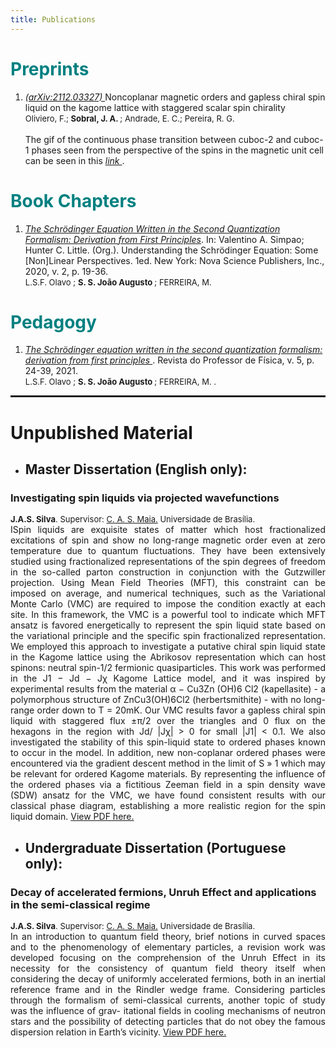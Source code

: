 ```yaml
---
title: Publications
---
```


<!-- <link rel="stylesheet" href="style.scss"> -->

<h1 style="color: #008080;" id=bc>Preprints</h1>

<!-- <hr  noshade> -->

<ol>
<li><a target="_blank" href="https://arxiv.org/abs/2112.03327"><i> (arXiv:2112.03327) </i></a> Noncoplanar magnetic orders and gapless chiral spin liquid on the kagome lattice with staggered scalar spin chirality<br>
<font size=2>Oliviero, F.; <b>Sobral, J. A. </b>; Andrade, E. C.; Pereira, R. G.  </font></li>
<br>
The gif of the continuous phase transition between cuboc-2 and cuboc-1 phases seen from the perspective of the spins in the magnetic unit cell can be seen in this <a target = "_blank" href = "https://github.com/joaosds/joaosds.github.io/blob/master/images/cuboc_pt.gif"> <i> link </i> </a>.
</ol>
  
<h1 style="color: #008080;" id=bc>Book Chapters</h1>

<!-- <hr  noshade> -->

<ol>
<li><a target="_blank" href="https://www.researchgate.net/publication/339663922_UNDERSTANDING_THE_SCHRODINGER_EQUATION_SOME_NONLINEAR_PERSPECTIVES"><i>The Schrödinger Equation Written in the Second Quantization Formalism: Derivation from First Principles</i></a>. In: Valentino A. Simpao; Hunter C. Little. (Org.). Understanding the Schrödinger Equation: Some [Non]Linear Perspectives. 1ed. New York: Nova Science Publishers, Inc., 2020, v. 2, p. 19-36. <br>
<font size=2>L.S.F. Olavo ; <b>S. S. João Augusto </b>; FERREIRA, M. <!--(<a target="_blank" href="https://www.researchgate.net/publication/339640689_Non-monotonous_behavior_of_the_number_variance_Mandel_factor_invariant_uncertainty_product_and_purity_for_the_quantum_damped_harmonic_oscillator">Full text here</a>)--></font></li>
</ol>

<!-- <ol>
<li><a target="_blank" href="https://www.sciencedirect.com/science/article/abs/pii/S0375960120301894"><i>Non-monotonous behavior of the number variance, Mandel factor, invariant uncertainty product and purity for the quantum damped harmonic oscillator</i></a>. Physics Letters A.  Volume 384, Issue 17, 15 June 2020, 126370. <br>
<font size=2><b>J.P. Valeriano</b>, V.V. Dodonov. (<a target="_blank" href="https://www.researchgate.net/publication/339640689_Non-monotonous_behavior_of_the_number_variance_Mandel_factor_invariant_uncertainty_product_and_purity_for_the_quantum_damped_harmonic_oscillator">Full text here</a>)</font></li>
</ol> -->

<!--<hr style="border: 1px solid" noshade> -->

<h1 style="color: #008080;">Pedagogy</h1>

<!-- <hr  noshade> -->

<ol><li><a target="_blank" href="https://periodicos.unb.br/index.php/rpf/article/view/36954"><i>The Schrödinger equation written in the second quantization formalism: derivation from first principles </i></a>. Revista do Professor de Física, v. 5, p. 24-39, 2021. 
<br>
<font size=2>L.S.F. Olavo ; <b>S. S. João Augusto </b>; FERREIRA, M. .</font></li>
</ol> 

<!--<h1>Conference Papers</h1> -->

<!-- <hr  noshade> -->

<!-- <ol><li><a target="_blank" href="https://www.researchgate.net/publication/349899431_Analysis_of_informative_priors'_effects_on_epidemic_curve_fitting"><i>Analysis of informative priors' effects on epidemic curve fitting</i></a>. Encontro Acadêmico de Modelagem Computacional. National Laboratory for Scientific Computing, Petrópolis, RJ, Brazil.
<br>
<font size=2>F.F. Nunes, <b>J.P. Valeriano</b>, <a target="_blank" href="https://sites.google.com/view/pedrocintra/">P.H.P. Cintra</a>, I. Reis, L. Lima, T.L.S. Alves.</font></li>
</ol> -->

<hr style="border: 1px solid" noshade>

<h1>Unpublished Material</h1>

<!-- <hr noshade> -->

* <h2 style="color: #339E66F;" id="tcc"> Master Dissertation (English only):</h2>
<h3>Investigating spin liquids via projected wavefunctions</h3>
<font size=2><b>J.A.S. Silva</b>. Supervisor: <a targe="_blank" href="https://www.fis.unb.br/index.php?option=com_myjspace&view=see&pagename=clovis">C. A. S. Maia.</a> Universidade de Brasília.</font>
<div style="text-align: justify">ISpin liquids are exquisite states of matter which host fractionalized excitations of spin and show no long-range magnetic order even at zero temperature due to quantum fluctuations. They have been extensively studied using fractionalized representations of the spin degrees of freedom in the so-called parton construction in conjunction with the Gutzwiller projection. Using Mean Field Theories (MFT), this constraint can be imposed on average, and numerical techniques, such as the Variational Monte Carlo (VMC) are required to impose the condition exactly at each site. In this framework, the VMC is a powerful tool to indicate which MFT ansatz is favored energetically to represent the spin liquid state based on the variational principle and the specific spin fractionalized representation. We employed this approach to investigate a putative chiral spin liquid state in the Kagome lattice using the Abrikosov representation which can host spinons: neutral spin-1/2 fermionic quasiparticles. This work was performed in the J1 − Jd − Jχ Kagome Lattice model, and it was inspired by experimental results from the material α − Cu3Zn (OH)6 Cl2 (kapellasite) - a polymorphous structure of ZnCu3(OH)6Cl2 (herbertsmithite) - with no long-range order down to T = 20mK. Our VMC results favor a gapless chiral spin liquid with staggered flux ±π/2 over the triangles and 0 flux on the hexagons in the region with Jd/ |Jχ| > 0 for small |J1| < 0.1. We also investigated the stability of this spin-liquid state to ordered phases known to occur in the model. In addition, new non-coplanar ordered phases were encountered via the gradient descent method in the limit of S » 1 which may be relevant for ordered Kagome materials. By representing the influence of the ordered phases via a fictitious Zeeman field in a spin density wave (SDW) ansatz for the VMC, we have found consistent results with our classical phase diagram, establishing a more realistic region for the spin liquid domain. <a target="_blank" href="https://www.teses.usp.br/teses/disponiveis/76/76134/tde-06042022-111534/pt-br.php">View PDF here.</a></div>


* <h2 style="color: #339E66F;" id="tcc"> Undergraduate Dissertation (Portuguese only):</h2>
<h3>Decay of accelerated fermions, Unruh Effect and applications in the semi-classical regime</h3>
<font size=2><b>J.A.S. Silva</b>. Supervisor: <a targe="_blank" href="https://www.fis.unb.br/index.php?option=com_myjspace&view=see&pagename=clovis">C. A. S. Maia.</a> Universidade de Brasília.</font>
<div style="text-align: justify">In an introduction to quantum field theory, brief notions in curved spaces and to the
phenomenology of elementary particles, a revision work was developed focusing on the
comprehension of the Unruh Effect in its necessity for the consistency of quantum field
theory itself when considering the decay of uniformly accelerated fermions, both in an
inertial reference frame and in the Rindler wedge frame. Considering particles through
the formalism of semi-classical currents, another topic of study was the influence of grav-
itational fields in cooling mechanisms of neutron stars and the possibility of detecting
particles that do not obey the famous dispersion relation in Earth’s vicinity. <a target="_blank" href="../files/undergrad-thesis-joao.pdf">View PDF here.</a></div>


<!--
<hr noshade>

* <h2 id="cnpem">Scientific Reports for Internships at Brazilian Synchrotron Light Lab (LNLS) (Portuguese):</h2>
<h3>Instrumentation for the Study of the Electrocaloric and the Electrostrictive Effcts</h3>
<font size=2><b>J.P. Valeriano</b>. Supervisor: A.M.G. Carvalho, Co-supervisor: L.S.O. Paixão, LNLS/CPNEM.</font>
<div size=2 style="text-align: justify">Project developed during 2018 <a target="_blank" href="https://pages.cnpem.br/bolsasdeverao/">CNPEM Summer Scholarships Program</a>.</div> 
<div style="text-align: justify">This report presents the beginning of instrumentation development
for the study the electrocaloric effect and the electrostriction of samples of PVDF and PMN–10PT, by the research groups of the XRD1 beamline and the i-Caloric Materials Lab (LMiC), at LNLS, at CNPEM. Attempts were made to measure electrocalori effect directly, with a thermocouple directly attached to the samples, but no temperature variation was observed with the electric fields application. The prototype of a modified Sawyer–Tower circuit was developed to measure electric polarization, that still needs improvements to operate with the low capacitance samples, and will allow indirect measurements of temperature and entropy variations related to the electrocaloric effect. Electrostriction measurements were made through X ray diffraction with changing electric fields, and small strain results were obtained for the PVDF. <a target="_blank" href="../files/Relatorio_28o_PBV-joao_valeriano.pdf">View PDF here.</a></div>

<hr style="border: 1px solid" noshade>
-->
